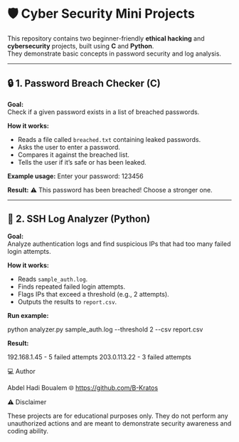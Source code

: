 # 🛡️ Cyber Security Mini Projects

This repository contains two beginner-friendly **ethical hacking** and **cybersecurity** projects, built using **C** and **Python**.  
They demonstrate basic concepts in password security and log analysis.

---

## 🔒 1. Password Breach Checker (C)

**Goal:**  
Check if a given password exists in a list of breached passwords.

**How it works:**
- Reads a file called `breached.txt` containing leaked passwords.
- Asks the user to enter a password.
- Compares it against the breached list.
- Tells the user if it’s safe or has been leaked.

**Example usage:**
Enter your password: 123456

**Result:**
⚠️ This password has been breached! Choose a stronger one.


---

## 🧠 2. SSH Log Analyzer (Python)

**Goal:**  
Analyze authentication logs and find suspicious IPs that had too many failed login attempts.

**How it works:**
- Reads `sample_auth.log`.
- Finds repeated failed login attempts.
- Flags IPs that exceed a threshold (e.g., 2 attempts).
- Outputs the results to `report.csv`.

**Run example:**

python analyzer.py sample_auth.log --threshold 2 --csv report.csv

**Result:**

192.168.1.45 - 5 failed attempts
203.0.113.22 - 3 failed attempts

‍💻 Author

Abdel Hadi Boualem
🌐 https://github.com/B-Kratos

⚠️ Disclaimer

These projects are for educational purposes only.
They do not perform any unauthorized actions and are meant to demonstrate security awareness and coding ability.
